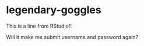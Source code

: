 # legendary-goggles

This is a line from RStudio!!

Will it make me submit username and password again?